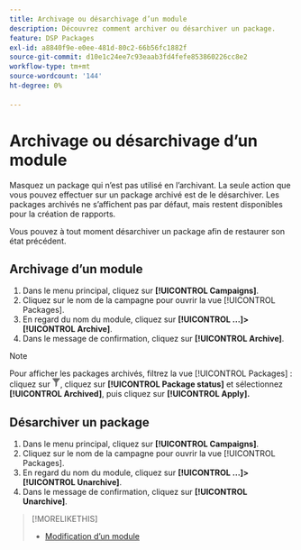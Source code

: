 ```yaml
---
title: Archivage ou désarchivage d’un module
description: Découvrez comment archiver ou désarchiver un package.
feature: DSP Packages
exl-id: a8840f9e-e0ee-481d-80c2-66b56fc1882f
source-git-commit: d10e1c24ee7c93eaab3fd4fefe853860226cc8e2
workflow-type: tm+mt
source-wordcount: '144'
ht-degree: 0%

---
```


# Archivage ou désarchivage d’un module

Masquez un package qui n’est pas utilisé en l’archivant. La seule action que vous pouvez effectuer sur un package archivé est de le désarchiver. Les packages archivés ne s’affichent pas par défaut, mais restent disponibles pour la création de rapports.

Vous pouvez à tout moment désarchiver un package afin de restaurer son état précédent.

## Archivage d’un module

1. Dans le menu principal, cliquez sur **[!UICONTROL Campaigns]**.
1. Cliquez sur le nom de la campagne pour ouvrir la vue [!UICONTROL Packages].
1. En regard du nom du module, cliquez sur **[!UICONTROL ...]>[!UICONTROL Archive]**.
1. Dans le message de confirmation, cliquez sur **[!UICONTROL Archive]**.

>[!NOTE]
>
>Pour afficher les packages archivés, filtrez la vue [!UICONTROL Packages] : cliquez sur ![Bouton de filtrage](/help/dsp/assets/filter.png), cliquez sur **[!UICONTROL Package status]** et sélectionnez **[!UICONTROL Archived]**, puis cliquez sur **[!UICONTROL Apply].**

## Désarchiver un package

1. Dans le menu principal, cliquez sur **[!UICONTROL Campaigns]**.
1. Cliquez sur le nom de la campagne pour ouvrir la vue [!UICONTROL Packages].
1. En regard du nom du module, cliquez sur **[!UICONTROL ...]>[!UICONTROL Unarchive]**.
1. Dans le message de confirmation, cliquez sur **[!UICONTROL Unarchive]**.

>[!MORELIKETHIS]
>
>* [Modification d’un module](package-edit.md)


